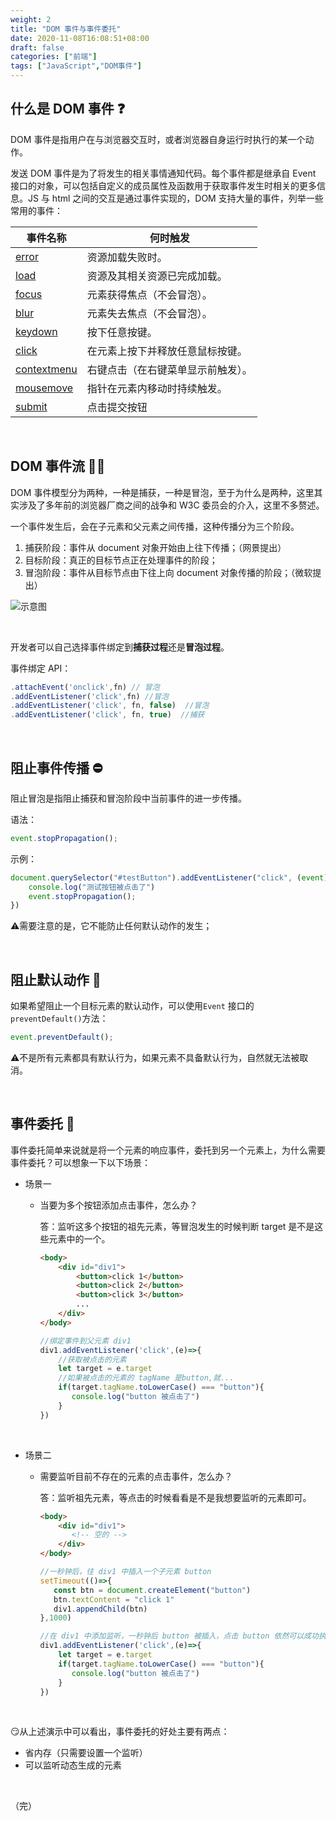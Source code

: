 ```yaml
---
weight: 2
title: "DOM 事件与事件委托"
date: 2020-11-08T16:08:51+08:00
draft: false
categories: ["前端"]
tags: ["JavaScript","DOM事件"]
---
```


## 什么是 DOM 事件 :question:

DOM 事件是指用户在与浏览器交互时，或者浏览器自身运行时执行的某一个动作。  

发送 DOM 事件是为了将发生的相关事情通知代码。每个事件都是继承自 Event 接口的对象，可以包括自定义的成员属性及函数用于获取事件发生时相关的更多信息。JS 与 html 之间的交互是通过事件实现的，DOM 支持大量的事件，列举一些常用的事件：

| 事件名称                                                     | 何时触发                           |
| ------------------------------------------------------------ | ---------------------------------- |
| [error](https://developer.mozilla.org/zh-CN/docs/Web/Reference/Events/error) | 资源加载失败时。                   |
| [load](https://developer.mozilla.org/zh-CN/docs/Web/Reference/Events/load) | 资源及其相关资源已完成加载。       |
| [focus](https://developer.mozilla.org/zh-CN/docs/Web/Reference/Events/focus) | 元素获得焦点（不会冒泡）。         |
| [blur](https://developer.mozilla.org/zh-CN/docs/Web/Reference/Events/blur) | 元素失去焦点（不会冒泡）。         |
| [keydown](https://developer.mozilla.org/zh-CN/docs/Web/Reference/Events/keydown) | 按下任意按键。                     |
| [click](https://developer.mozilla.org/zh-CN/docs/Web/Reference/Events/click) | 在元素上按下并释放任意鼠标按键。   |
| [contextmenu](https://developer.mozilla.org/zh-CN/docs/Web/Reference/Events/contextmenu) | 右键点击（在右键菜单显示前触发）。 |
| [mousemove](https://developer.mozilla.org/zh-CN/docs/Web/Reference/Events/mousemove) | 指针在元素内移动时持续触发。       |
| [submit](https://developer.mozilla.org/zh-CN/docs/Web/Reference/Events/submit) | 点击提交按钮                       |

&nbsp;

## DOM 事件流 :raising_hand_man:

DOM 事件模型分为两种，一种是捕获，一种是冒泡，至于为什么是两种，这里其实涉及了多年前的浏览器厂商之间的战争和 W3C 委员会的介入，这里不多赘述。  

一个事件发生后，会在子元素和父元素之间传播，这种传播分为三个阶段。

1. 捕获阶段：事件从 document 对象开始由上往下传播；（网景提出）
2. 目标阶段：真正的目标节点正在处理事件的阶段；
3. 冒泡阶段：事件从目标节点由下往上向 document 对象传播的阶段；（微软提出）

![示意图](https://wumanhoblogimg.obs.cn-south-1.myhuaweicloud.com/images/event.png)

&nbsp;

开发者可以自己选择事件绑定到**捕获过程**还是**冒泡过程**。  

事件绑定 API：

```javascript
.attachEvent('onclick',fn) // 冒泡
.addEventListener('click',fn) //冒泡
.addEventListener('click', fn, false)  //冒泡
.addEventListener('click', fn, true)  //捕获
```

&nbsp;

## 阻止事件传播 :no_entry:

阻止冒泡是指阻止捕获和冒泡阶段中当前事件的进一步传播。

语法：

```javascript
event.stopPropagation(); 
```

示例：

```javascript
document.querySelector("#testButton").addEventListener("click", (event)=>{
    console.log("测试按钮被点击了")
    event.stopPropagation(); 
})
```

:warning:需要注意的是，它不能防止任何默认动作的发生；

&nbsp;

## 阻止默认动作 :no_entry_sign:

如果希望阻止一个目标元素的默认动作，可以使用`Event` 接口的 `preventDefault()`方法：

```javascript
event.preventDefault();
```

:warning:不是所有元素都具有默认行为，如果元素不具备默认行为，自然就无法被取消。

&nbsp;

## 事件委托 :handshake:

事件委托简单来说就是将一个元素的响应事件，委托到另一个元素上，为什么需要事件委托？可以想象一下以下场景：

- 场景一

  - 当要为多个按钮添加点击事件，怎么办？

    答：监听这多个按钮的祖先元素，等冒泡发生的时候判断 target 是不是这些元素中的一个。

    ```html
    <body>
        <div id="div1">
            <button>click 1</button>
            <button>click 2</button>
            <button>click 3</button>
            ...
        </div>
    </body>
    ```

    ```javascript
    //绑定事件到父元素 div1
    div1.addEventListener('click',(e)=>{
        //获取被点击的元素
        let target = e.target
        //如果被点击的元素的 tagName 是button,就...
        if(target.tagName.toLowerCase() === "button"){
           console.log("button 被点击了") 
        }
    })
    ```

&nbsp;

- 场景二

  - 需要监听目前不存在的元素的点击事件，怎么办？

    答：监听祖先元素，等点击的时候看看是不是我想要监听的元素即可。

    ```html
    <body>
        <div id="div1">
           <!-- 空的 -->
        </div>
    </body>
    ```

    ```javascript
    //一秒钟后，往 div1 中插入一个子元素 button
    setTimeout(()=>{
       const btn = document.createElement("button")
       btn.textContent = "click 1"
       div1.appendChild(btn)
    },1000)
    
    //在 div1 中添加监听，一秒钟后 button 被插入，点击 button 依然可以成功执行函数
    div1.addEventListener('click',(e)=>{
        let target = e.target
        if(target.tagName.toLowerCase() === "button"){
           console.log("button 被点击了") 
        }
    })
    ```

&nbsp;

:smirk:从上述演示中可以看出，事件委托的好处主要有两点：

- 省内存（只需要设置一个监听）
- 可以监听动态生成的元素

&nbsp;

（完）